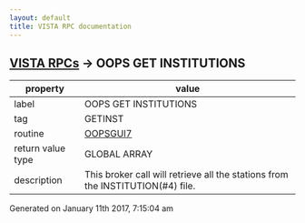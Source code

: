 ```yaml
---
layout: default
title: VISTA RPC documentation
---
```




## [VISTA RPCs](TableOfContent.md) &#8594; OOPS GET INSTITUTIONS 

 property | value 
--- | --- 
 label | OOPS GET INSTITUTIONS
 tag | GETINST
 routine | [OOPSGUI7](http://code.osehra.org/dox/Routine_OOPSGUI7_source.html)
 return value type | GLOBAL ARRAY
 description | This broker call will retrieve all the stations from the INSTITUTION(#4) file.




 Generated on January 11th 2017, 7:15:04 am